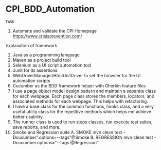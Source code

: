 # CPI_BDD_Automation


    TASK
1. Automate and validate the CPI Homepage
  https://www.crisisprevention.com/

Explanation of framework
1. Java as a programming language
2. Maven as a project build tool
3. Selenium as a UI script automation tool
4. Junit for its assertions
5. WebDriverManager/HtmlUnitDriver to set the browser for the UI automation scripts
6. Cucumber as the BDD framework helper with Gherkin feature files 
7. I use a page object model design pattern and maintain a separate class for each webpage. Each page class stores the members, locators, and associated methods for each webpage. This helps with refactoring.
8. I have a base class for the common functions, hooks class, and a very useful utility class for the repetitive methods which helps me achieve better usability.
9. The runner class is used to run steps classes, run execute test suites, save reports, and more.
10. Smoke and Regression suite 
    A. SMOKE  mvn clean test -Dcucumber".options=--tags"@Smoke 
    B. REGRESSION mvn clean test -Dcucumber.options=”--tags @Regression” 
